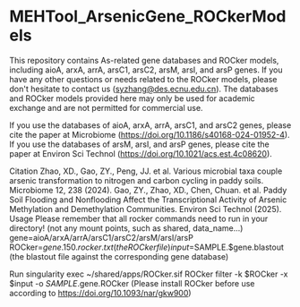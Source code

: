 # MEHTool_ArsenicGene_ROCkerModels
This repository contains As-related gene databases and ROCker models, including aioA, arxA, arrA, arsC1, arsC2, arsM, arsI, and arsP genes. If you have any other questions or needs related to the ROCker models, please don't hesitate to contact us (syzhang@des.ecnu.edu.cn). The databases and ROCker models provided here may only be used for academic exchange and are not permitted for commercial use.

If you use the databases of aioA, arxA, arrA, arsC1, and arsC2 genes, please cite the paper at Microbiome (https://doi.org/10.1186/s40168-024-01952-4).
If you use the databases of arsM, arsI, and arsP genes, please cite the paper at Environ Sci Technol (https://doi.org/10.1021/acs.est.4c08620).

Citation
Zhao, XD., Gao, ZY., Peng, JJ. et al. Various microbial taxa couple arsenic transformation to nitrogen and carbon cycling in paddy soils. Microbiome 12, 238 (2024).
Gao, ZY., Zhao, XD., Chen, Chuan. et al. Paddy Soil Flooding and Nonflooding Affect the Transcriptional Activity of Arsenic Methylation and Demethylation Communities. Environ Sci Technol (2025).
Usage
Please remember that all rocker commands need to run in your directory! (not any mount points, such as shared, data_name...)
gene=aioA/arxA/arrA/arsC1/arsC2/arsM/arsI/arsP
ROCker=$gene.150.rocker.txt (the ROCker file)
input=$SAMPLE.$gene.blastout (the blastout file against the corresponding gene database)

Run
singularity exec ~/shared/apps/ROCker.sif ROCker filter -k $ROCker -x $input -o $SAMPLE.$gene.ROCker (Please install ROCker before use according to https://doi.org/10.1093/nar/gkw900)
